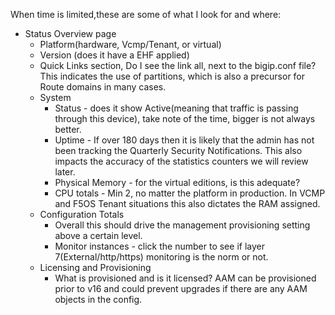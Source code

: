 
When time is limited,these are some of what I look for and where:
- Status Overview page
	- Platform(hardware, Vcmp/Tenant, or virtual)
	- Version (does it have a EHF applied)
	- Quick Links section, Do I see the link all, next to the bigip.conf file?  This indicates the use of partitions, which is also a precursor for Route domains in many cases.
	- System
		- Status - does it show Active(meaning that traffic is passing through this device), take note of the time, bigger is not always better.
		- Uptime - If over 180 days then it is likely that the admin has not been tracking the Quarterly Security Notifications. This also impacts the accuracy of the statistics counters we will review later.
		- Physical Memory - for the virtual editions, is this adequate?
		- CPU totals - Min 2, no matter the platform in production.  In VCMP and F5OS Tenant situations this also dictates the RAM assigned.
	- Configuration Totals
		- Overall this should drive the management provisioning setting above a certain level.
		- Monitor instances - click the number to see if layer 7(External/http/https) monitoring is the norm or not.
	- Licensing and Provisioning
		- What is provisioned and is it licensed?  AAM can be provisioned prior to v16 and could prevent upgrades if there are any AAM objects in the config.
	